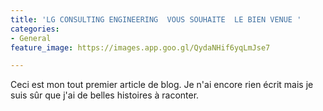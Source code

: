 ```yaml
---
title: 'LG CONSULTING ENGINEERING  VOUS SOUHAITE  LE BIEN VENUE '
categories:
- General
feature_image: https://images.app.goo.gl/QydaNHif6yqLmJse7

---
```

Ceci est mon tout premier article de blog. Je n'ai encore rien écrit mais je suis sûr que j'ai de belles histoires à raconter.